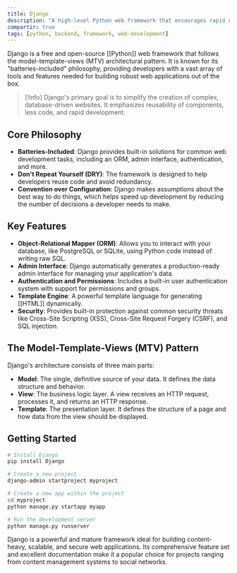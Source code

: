 ```yaml
---
title: Django
description: "A high-level Python web framework that encourages rapid development and clean, pragmatic design."
compartir: true
tags: [python, backend, framework, web-development]
---
```


Django is a free and open-source [[Python]] web framework that follows the model-template-views (MTV) architectural pattern. It is known for its "batteries-included" philosophy, providing developers with a vast array of tools and features needed for building robust web applications out of the box.

> [!info]
> Django's primary goal is to simplify the creation of complex, database-driven websites. It emphasizes reusability of components, less code, and rapid development.

## Core Philosophy

- **Batteries-Included**: Django provides built-in solutions for common web development tasks, including an ORM, admin interface, authentication, and more.
- **Don't Repeat Yourself (DRY)**: The framework is designed to help developers reuse code and avoid redundancy.
- **Convention over Configuration**: Django makes assumptions about the best way to do things, which helps speed up development by reducing the number of decisions a developer needs to make.

## Key Features

- **Object-Relational Mapper (ORM)**: Allows you to interact with your database, like PostgreSQL or SQLite, using Python code instead of writing raw SQL.
- **Admin Interface**: Django automatically generates a production-ready admin interface for managing your application's data.
- **Authentication and Permissions**: Includes a built-in user authentication system with support for permissions and groups.
- **Template Engine**: A powerful template language for generating [[HTML]] dynamically.
- **Security**: Provides built-in protection against common security threats like Cross-Site Scripting (XSS), Cross-Site Request Forgery (CSRF), and SQL injection.

## The Model-Template-Views (MTV) Pattern

Django's architecture consists of three main parts:
- **Model**: The single, definitive source of your data. It defines the data structure and behavior.
- **View**: The business logic layer. A view receives an HTTP request, processes it, and returns an HTTP response.
- **Template**: The presentation layer. It defines the structure of a page and how data from the view should be displayed.

## Getting Started

```bash
# Install Django
pip install Django

# Create a new project
django-admin startproject myproject

# Create a new app within the project
cd myproject
python manage.py startapp myapp

# Run the development server
python manage.py runserver
```

Django is a powerful and mature framework ideal for building content-heavy, scalable, and secure web applications. Its comprehensive feature set and excellent documentation make it a popular choice for projects ranging from content management systems to social networks.